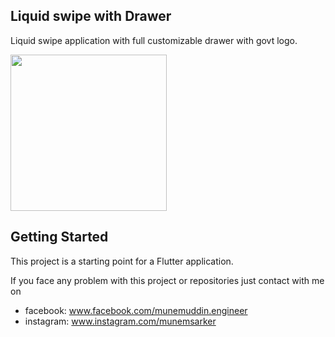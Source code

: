 ## Liquid swipe with Drawer

Liquid swipe application with full customizable drawer with govt logo.

<img src="./liquid-swipe/gif" width="250">

## Getting Started

This project is a starting point for a Flutter application.


If you face any problem with this project or repositories just contact with me on 
- facebook: www.facebook.com/munemuddin.engineer
- instagram: www.instagram.com/munemsarker
